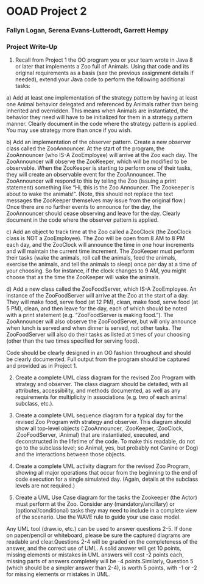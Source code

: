 # OOAD Project 2
### Fallyn Logan, Serena Evans-Lutterodt, Garrett Hempy


### Project Write-Up

1. Recall from Project 1 the OO program you or your team wrote in Java 8 or later that implements a Zoo full of Animals.  Using that code and its original requirements as a basis (see the previous assignment details if needed), extend your Java code to perform the following additional tasks:

a) Add at least one implementation of the strategy pattern by having at least one Animal behavior delegated and referenced by Animals rather than being inherited and overridden.  This means when Animals are instantiated, the behavior they need will have to be initialized for them in a strategy pattern manner.  Clearly document in the code where the strategy pattern is applied.  You may use strategy more than once if you wish.

b) Add an implementation of the observer pattern.  Create a new observer class called the ZooAnnouncer.  At the start of the program, the ZooAnnouncer (who IS-A ZooEmployee) will arrive at the Zoo each day.  The ZooAnnouncer will observe the ZooKeeper, which will be modified to be observable.  When the ZooKeeper is starting to perform one of their tasks, they will create an observable event for the ZooAnnouncer.  The ZooAnnouncer will respond to this by telling the Zoo (issuing a print statement) something like “Hi, this is the Zoo Announcer.  The Zookeeper is about to wake the animals!”.  (Note, this should not replace the text messages the ZooKeeper themselves may issue from the original flow.)  Once there are no further events to announce for the day, the ZooAnnouncer should cease observing and leave for the day.  Clearly document in the code where the observer pattern is applied.

c) Add an object to track time at the Zoo called a ZooClock (the ZooClock class is NOT a ZooEmployee).  The Zoo will be open from 8 AM to 8 PM each day, and the ZooClock will announce the time in one hour increments and will maintain the current time increment.  The ZooKeeper must perform their tasks (wake the animals, roll call the animals, feed the animals, exercise the animals, and tell the animals to sleep) once per day at a time of your choosing.  So for instance, if the clock changes to 9 AM, you might choose that as the time the ZooKeeper will wake the animals.

d) Add a new class called the ZooFoodServer, which IS-A ZooEmployee.  An instance of the ZooFoodServer will arrive at the Zoo at the start of a day.  They will make food, serve food (at 12 PM), clean, make food, serve food (at 5 PM), clean, and then leave for the day, each of which should be noted with a print statement (e.g. “ZooFoodServer is making food.”).  The ZooAnnouncer will also observe the ZooFoodServer, but will only announce when lunch is served and when dinner is served, not other tasks.  The ZooFoodServer will also do their tasks as listed at times of your choosing (other than the two times specified for serving food).

Code should be clearly designed in an OO fashion throughout and should be clearly documented.  Full output from the program should be captured and provided as in Project 1.

2. Create a complete UML class diagram for the revised Zoo Program with strategy and observer.  The class diagram should be detailed, with all attributes, accessibility, and methods documented, as well as any requirements for multiplicity in associations (e.g. two of each animal subclass, etc.).

3. Create a complete UML sequence diagram for a typical day for the revised Zoo Program with strategy and observer.  This diagram should show all top-level objects (:ZooAnnouncer, :ZooKeeper, :ZooClock, :ZooFoodServer, :Animal) that are instantiated, executed, and deconstructed in the lifetime of the code. To make this readable, do not go to the subclass level; so Animal, yes, but probably not Canine or Dog) and the interactions between those objects.

4. Create a complete UML activity diagram for the revised Zoo Program, showing all major operations that occur from the beginning to the end of code execution for a single simulated day.  (Again, details at the subclass levels are not required.)

5. Create a UML Use Case diagram for the tasks the Zookeeper (the Actor) must perform at the Zoo.  Consider any <include> (mandatory/ancillary) or <extend> (optional/conditional) tasks they may need to include in a complete view of the scenario.  Use the WAVE rule to guide your use case model.
  
Any UML tool (draw.io, etc.) can be used to answer questions 2-5.  If done on paper/pencil or whiteboard, please be sure the captured diagrams are readable and clear.Questions 2-4 will be graded on the completeness of the answer, and the correct use of UML.  A solid answer will get 10 points, missing elements or mistakes in UML answers will cost -2 points each, missing parts of answers completely will be -4 points.Similarly, Question 5 (which should be a simpler answer than 2-4), is worth 5 points, with -1 or -2 for missing elements or mistakes in UML.
